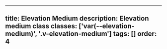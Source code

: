 <!--
 *              © 2025 Visa
 *
 * Licensed under the Apache License, Version 2.0 (the "License");
 * you may not use this file except in compliance with the License.
 * You may obtain a copy of the License at
 *
 *         http://www.apache.org/licenses/LICENSE-2.0
 *
 * Unless required by applicable law or agreed to in writing, software
 * distributed under the License is distributed on an "AS IS" BASIS,
 * WITHOUT WARRANTIES OR CONDITIONS OF ANY KIND, either express or implied.
 * See the License for the specific language governing permissions and
 * limitations under the License.
 *
 -->
---
title: Elevation Medium
description: Elevation medium class
classes: ['var(--elevation-medium)', '.v-elevation-medium']
tags: []
order: 4
---

<div class="box" style="box-shadow: var(--elevation-medium);">
</div>
<div class="squircle" style="box-shadow: var(--elevation-medium);">
</div>
<div class="circle" style="box-shadow: var(--elevation-medium);">
</div>
